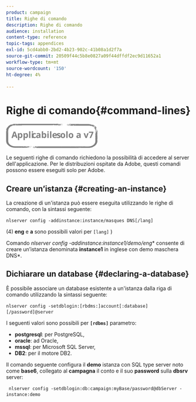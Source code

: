 ```yaml
---
product: campaign
title: Righe di comando
description: Righe di comando
audience: installation
content-type: reference
topic-tags: appendices
exl-id: 5cd4abb0-2bd2-4b23-902c-41b08a1d2f7a
source-git-commit: 20509f44c5b8e0827a09f44dffdf2ec9d11652a1
workflow-type: tm+mt
source-wordcount: '150'
ht-degree: 4%

---
```


# Righe di comando{#command-lines}

![](../../assets/v7-only.svg)

Le seguenti righe di comando richiedono la possibilità di accedere al server dell&#39;applicazione. Per le distribuzioni ospitate da Adobe, questi comandi possono essere eseguiti solo per Adobe.

## Creare un’istanza {#creating-an-instance}

La creazione di un&#39;istanza può essere eseguita utilizzando le righe di comando, con la sintassi seguente:

```
nlserver config -addinstance:instance/masques DNS[/lang]
```

(4) **eng** e **a** sono possibili valori per `[lang]` )

Comando **nlserver config -addinstance:instance1/demo*/eng** consente di creare un’istanza denominata **instance1** in inglese con demo maschera DNS*.

## Dichiarare un database {#declaring-a-database}

È possibile associare un database esistente a un&#39;istanza dalla riga di comando utilizzando la sintassi seguente:

```
nlserver config -setdblogin:[rbdms:]account[:database][/password]@server
```

I seguenti valori sono possibili per **`[rdbms]`** parametro:

* **postgresql**: per PostgreSQL,
* **oracle**: ad Oracle,
* **mssql**: per Microsoft SQL Server,
* **DB2**: per il motore DB2.

Il comando seguente configura il **demo** istanza con SQL type server noto come **base6**, collegato al **campagna** il conto e il suo **password** sulla **dbsrv** server:

```
 nlserver config -setdblogin:db:campaign:myBase/password@dbServer -instance:demo
```
